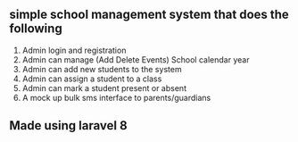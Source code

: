 
## simple school management system that does the following
 1. Admin login and registration
 2. Admin can manage (Add Delete Events) School calendar year
 3. Admin can add new students to the system
 4. Admin can assign a student to a class 
 5. Admin can mark a student present or absent
 6. A mock up bulk sms interface to parents/guardians

## Made using laravel 8
